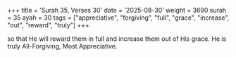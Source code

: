 +++
title = 'Surah 35, Verses 30'
date = '2025-08-30'
weight = 3690
surah = 35
ayah = 30
tags = ["appreciative", "forgiving", "full", "grace", "increase", "out", "reward", "truly"]
+++

so that He will reward them in full and increase them out of His grace. He is truly All-Forgiving, Most Appreciative.